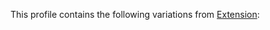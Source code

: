 This profile contains the following variations from [Extension](http://hl7.org/fhir/STU3/Extension):

